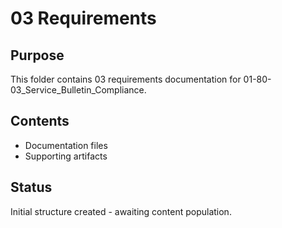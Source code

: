 # 03 Requirements

## Purpose
This folder contains 03 requirements documentation for 01-80-03_Service_Bulletin_Compliance.

## Contents
- Documentation files
- Supporting artifacts

## Status
Initial structure created - awaiting content population.
